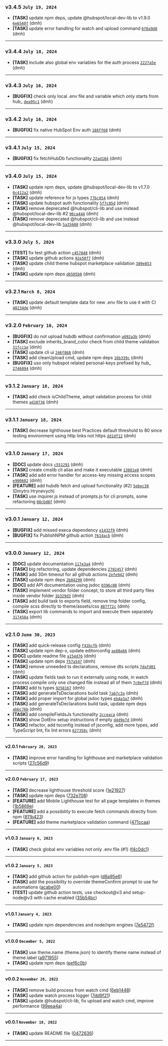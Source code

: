 ### v3.4.5 `July 19, 2024`
* **[TASK]** update npm deps, update @hubspot/local-dev-lib to v1.9.0 [`6e6560f`](https://github.com/Resultify/hubspot-cms-lib/commit/6e6560f) (dmh)
* **[TASK]** update error handling for watch and upload command [`6f8a9d8`](https://github.com/Resultify/hubspot-cms-lib/commit/6f8a9d8) (dmh)

***

### v3.4.4 `July 18, 2024`
* **[TASK]** include also global env variables for the auth process [`2227a5e`](https://github.com/Resultify/hubspot-cms-lib/commit/2227a5e) (dmh)

***

### v3.4.3 `July 16, 2024`
* **[BUGFIX]** check only local .env file and variable which only starts from hub_ [`dea95c1`](https://github.com/Resultify/hubspot-cms-lib/commit/dea95c1) (dmh)

***

### v3.4.2 `July 16, 2024`
* **[BUGFIX]** fix native HubSpot Env auth [`188ff60`](https://github.com/Resultify/hubspot-cms-lib/commit/188ff60) (dmh)

***

### v3.4.1 `July 15, 2024`
* **[BUGFIX]** fix fetchHubDb functionality [`22ad184`](https://github.com/Resultify/hubspot-cms-lib/commit/22ad184) (dmh)

***

### v3.4.0 `July 15, 2024`
* **[TASK]** update npm deps, update @hubspot/local-dev-lib to v1.7.0 [`0c412a2`](https://github.com/Resultify/hubspot-cms-lib/commit/0c412a2) (dmh)
* **[TASK]** update reference for js types [`77bc854`](https://github.com/Resultify/hubspot-cms-lib/commit/77bc854) (dmh)
* **[TASK]** update hubspot auth functionality [`5f7c85d`](https://github.com/Resultify/hubspot-cms-lib/commit/5f7c85d) (dmh)
* **[TASK]** remove deprecated @hubspot/cli-lib and use instead @hubspot/local-dev-lib #2 [`96ca444`](https://github.com/Resultify/hubspot-cms-lib/commit/96ca444) (dmh)
* **[TASK]** remove deprecated @hubspot/cli-lib and use instead @hubspot/local-dev-lib [`5a35608`](https://github.com/Resultify/hubspot-cms-lib/commit/5a35608) (dmh)

***

### v3.3.0 `July 5, 2024`
* **[TEST]** fix test github action [`c457848`](https://github.com/Resultify/hubspot-cms-lib/commit/c457848) (dmh)
* **[TASK]** update github actions [`92e50f7`](https://github.com/Resultify/hubspot-cms-lib/commit/92e50f7) (dmh)
* **[TASK]** update child theme hubspot marketplace validation [`389e853`](https://github.com/Resultify/hubspot-cms-lib/commit/389e853) (dmh)
* **[TASK]** update npm deps [`d6505b0`](https://github.com/Resultify/hubspot-cms-lib/commit/d6505b0) (dmh)

***

### v3.2.1 `March 8, 2024`
* **[TASK]** update default template data for new .env file to use it with CI [`48234de`](https://github.com/Resultify/hubspot-cms-lib/commit/48234de) (dmh)

***

### v3.2.0 `February 16, 2024`
* **[BUGFIX]** do not upload hubdb without confirmation [`a092a3b`](https://github.com/Resultify/hubspot-cms-lib/commit/a092a3b) (dmh)
* **[TASK]** exclude inherits_brand_color check from child theme validation [`31fcc1e`](https://github.com/Resultify/hubspot-cms-lib/commit/31fcc1e) (dmh)
* **[TASK]** update cli ui [`246f868`](https://github.com/Resultify/hubspot-cms-lib/commit/246f868) (dmh)
* **[TASK]** add cleanUpload cmd, update npm deps [`16b339c`](https://github.com/Resultify/hubspot-cms-lib/commit/16b339c) (dmh)
* **[BUGFIX]** uso only hubspot related personal-keys prefixed by hub_ [`2746094`](https://github.com/Resultify/hubspot-cms-lib/commit/2746094) (dmh)

***

### v3.1.2 `January 18, 2024`
* **[TASK]** add check isChildTheme, adopt validation process for child themes [`ad10736`](https://github.com/Resultify/hubspot-cms-lib/commit/ad10736) (dmh)

***

### v3.1.1 `January 18, 2024`
* **[TASK]** decrease lighthouse best Practices default threshold to 80 since testing environment using http links not https [`dd1df12`](https://github.com/Resultify/hubspot-cms-lib/commit/dd1df12) (dmh)

***

### v3.1.0 `January 17, 2024`
* **[DOC]** update docs [`c551291`](https://github.com/Resultify/hubspot-cms-lib/commit/c551291) (dmh)
* **[TASK]** create cmslib cli alias and make it executable [`13081e0`](https://github.com/Resultify/hubspot-cms-lib/commit/13081e0) (dmh)
* **[TASK]** add add error handler for access-key missing access scopes [`e900602`](https://github.com/Resultify/hubspot-cms-lib/commit/e900602) (dmh)
* **[FEATURE]** add hubdb fetch and upload functionality (#2) [`5ebec38`](https://github.com/Resultify/hubspot-cms-lib/commit/5ebec38) (Dmytro Hrynevych)
* **[TASK]** use inquirer.js instead of prompts.js for cli prompts, some refactoring [`08cbd8f`](https://github.com/Resultify/hubspot-cms-lib/commit/08cbd8f) (dmh)

***

### v3.0.1 `January 12, 2024`
* **[BUGFIX]** add missed execa dependency [`e1432f9`](https://github.com/Resultify/hubspot-cms-lib/commit/e1432f9) (dmh)
* **[BUGFIX]** fix PublishNPM github action [`7614acb`](https://github.com/Resultify/hubspot-cms-lib/commit/7614acb) (dmh)

***

### v3.0.0 `January 12, 2024`
* **[DOC]** update documentation [`117e3a4`](https://github.com/Resultify/hubspot-cms-lib/commit/117e3a4) (dmh)
* **[TASK]** big refactoring, update dependencies [`2702457`](https://github.com/Resultify/hubspot-cms-lib/commit/2702457) (dmh)
* **[TASK]** add 30m timeout for all github actions [`2efe942`](https://github.com/Resultify/hubspot-cms-lib/commit/2efe942) (dmh)
* **[TASK]** update npm deps [`2b04299`](https://github.com/Resultify/hubspot-cms-lib/commit/2b04299) (dmh)
* **[DOC]** add API documentation using jsdoc [`0396c08`](https://github.com/Resultify/hubspot-cms-lib/commit/0396c08) (dmh)
* **[TASK]** implement vendor folder concept, to store all third party files inside vendor folder [`1b329d3`](https://github.com/Resultify/hubspot-cms-lib/commit/1b329d3) (dmh)
* **[TASK]** add build task to exports field, remove tmp folder config, compile scss directly to theme/assets/css [`887f72c`](https://github.com/Resultify/hubspot-cms-lib/commit/887f72c) (dmh)
* **[TASK]** export lib commands to import and execute them separately [`317458a`](https://github.com/Resultify/hubspot-cms-lib/commit/317458a) (dmh)

***

### v2.1.0 `June 30, 2023`
* **[TASK]** add quick-release config [`f41bcfb`](https://github.com/Resultify/hubspot-cms-lib/commit/f41bcfb) (dmh)
* **[TASK]** update npm dep-s, update editorconfig [`ae80a66`](https://github.com/Resultify/hubspot-cms-lib/commit/ae80a66) (dmh)
* **[DOC]** update readme file [`a154d76`](https://github.com/Resultify/hubspot-cms-lib/commit/a154d76) (dmh)
* **[TASK]** update npm deps [`f57a547`](https://github.com/Resultify/hubspot-cms-lib/commit/f57a547) (dmh)
* **[TASK]** remove unneeded ts declarations, remove dts scripts [`7dafd01`](https://github.com/Resultify/hubspot-cms-lib/commit/7dafd01) (dmh)
* **[TASK]** update fields task to run it externally using node, in watch process compile only one changed file instead all of them [`7c0ef7d`](https://github.com/Resultify/hubspot-cms-lib/commit/7c0ef7d) (dmh)
* **[TASK]** add ts types [`9258167`](https://github.com/Resultify/hubspot-cms-lib/commit/9258167) (dmh)
* **[TASK]** add generateTsDeclarations build task [`7ab7c3a`](https://github.com/Resultify/hubspot-cms-lib/commit/7ab7c3a) (dmh)
* **[TASK]** add proper import for global jsdoc types [`eb4a3a7`](https://github.com/Resultify/hubspot-cms-lib/commit/eb4a3a7) (dmh)
* **[TASK]** add generateTsDeclarations build task, update npm deps [`abbc76b`](https://github.com/Resultify/hubspot-cms-lib/commit/abbc76b) (dmh)
* **[TASK]** add compileFieldsJs functionality [`2cceaca`](https://github.com/Resultify/hubspot-cms-lib/commit/2cceaca) (dmh)
* **[TASK]** show DotEnv setup instructions if empty [`d4d9e7d`](https://github.com/Resultify/hubspot-cms-lib/commit/d4d9e7d) (dmh)
* **[TASK]** refactor, add tsconfig instead of jsconfig, add more types, add TypeScript lint, fix lint errors [`627358c`](https://github.com/Resultify/hubspot-cms-lib/commit/627358c) (dmh)

***


#### v2.0.1 `February 20, 2023`

- **[TASK]** improve error handling for lighthouse and marketplace validation scripts ([27c56d9](https://github.com/Resultify/hubspot-cms-lib/commit/27c56d9))

***

#### v2.0.0 `February 17, 2023`

- **[TASK]** decrease lighthouse threshold score ([1e21927](https://github.com/Resultify/hubspot-cms-lib/commit/1e21927))
- **[TASK]** update npm deps ([732e708](https://github.com/Resultify/hubspot-cms-lib/commit/732e708))
- **[FEATURE]** add Mobile Lighthouse test for all page templates in themes ([1b5869e](https://github.com/Resultify/hubspot-cms-lib/commit/1b5869e))
- **[FEATURE]** add a possibility to execute fetch commands directly from npm ([811b423](https://github.com/Resultify/hubspot-cms-lib/commit/811b423))
- **[FEATURE]** add theme marketplace validation command ([471ccaa](https://github.com/Resultify/hubspot-cms-lib/commit/471ccaa))

***

#### v1.0.3 `January 6, 2023`

- **[TASK]** check global env variables not only .env file (#1) ([f4c0dc1](https://github.com/Resultify/hubspot-cms-lib/commit/f4c0dc1))

***

#### v1.0.2 `January 5, 2023`

- **[TASK]** add github action for publish-npm ([d8a95e6](https://github.com/Resultify/hubspot-cms-lib/commit/d8a95e6))
- **[TASK]** add the possibility to override themeConfirm prompt to use for automations ([acabe00](https://github.com/Resultify/hubspot-cms-lib/commit/acabe00))
- **[TEST]** update github action tests, use checkout@v3 and setup-node@v3 with cache enabled ([35b54bc](https://github.com/Resultify/hubspot-cms-lib/commit/35b54bc))

***

#### v1.0.1 `January 4, 2023`

- **[TASK]** update npm dependencies and node/npm engines ([7e5472f](https://github.com/Resultify/hubspot-cms-lib/commit/7e5472f))

***

#### v1.0.0 `December 5, 2022`

- **[TASK]** use theme.name (theme.json) to identify theme name instead of theme.label ([a971955](https://github.com/Resultify/hubspot-cms-lib/commit/a971955))
- **[TASK]** update npm deps ([eef6c0b](https://github.com/Resultify/hubspot-cms-lib/commit/eef6c0b))

***

#### v0.0.2 `November 28, 2022`

- **[TASK]** remove build process from watch cmd ([6eb1448](https://github.com/Resultify/hubspot-cms-lib/commit/6eb1448))
- **[TASK]** update watch process logger ([7dd9f21](https://github.com/Resultify/hubspot-cms-lib/commit/7dd9f21))
- **[TASK]** update @hubspot/cli-lib, fix upload and watch cmd, improve performance ([99eea4a](https://github.com/Resultify/hubspot-cms-lib/commit/99eea4a))

***

#### v0.0.1 `November 18, 2022`

- **[TASK]** update README file ([0472636](https://github.com/Resultify/hubspot-cms-lib/commit/0472636))

***

